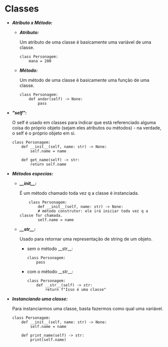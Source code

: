 # Classes

- ***Atributo x Método:***
    - ***Atributo:***

        Um atributo de uma classe é basicamente uma variável de uma classe.
        ```python3
        class Personagem:
            mana = 200
        ```
    - ***Método:***

        Um método de uma classe é basicamente uma função de uma classe.
        ```python3
        class Personagem:
            def andar(self) -> None:
                pass
        ```

- ***"self":***

    O self é usado em classes para indicar que está referenciado alguma coisa do próprio objeto (sejam eles atributos ou métodos) - na verdade, o self é o próprio objeto em si.
    ```python3
    class Personagem:
        def __init__(self, name: str) -> None:
            self.name = name

        def get_name(self) -> str:
            return self.name
    ```

- ***Métodos especias:***

    - ***\_\_init__:***
 
        É um método chamado toda vez q a classe é instanciada.

        ```python3
            class Personagem:
                def __init__(self, name: str) -> None:
                # método construtor: ele irá iniciar toda vez q a classe for chamada.
                self.name = name

         ```


    - ***\_\_str__:***
 
        Usado para retornar uma representação de string de um objeto.
         - sem o método \_\_str__:
         
              ```python3
              class Personagem:
                  pass
              ```
            
        
        - com o método \_\_str__:
            ```python3
            class Personagem:
                def __str__(self) -> str:
                    return f"Isso é uma classe"
            ```
            

- ***Instanciando uma classe:***

    Para instanciarmos uma classe, basta fazermos como qual uma variável.
    ```python3
    class Personagem:
        def __init__(self, name: str) -> None:
            self.name = name

        def print_name(self) -> str:
            print(self.name)

    ```
   
